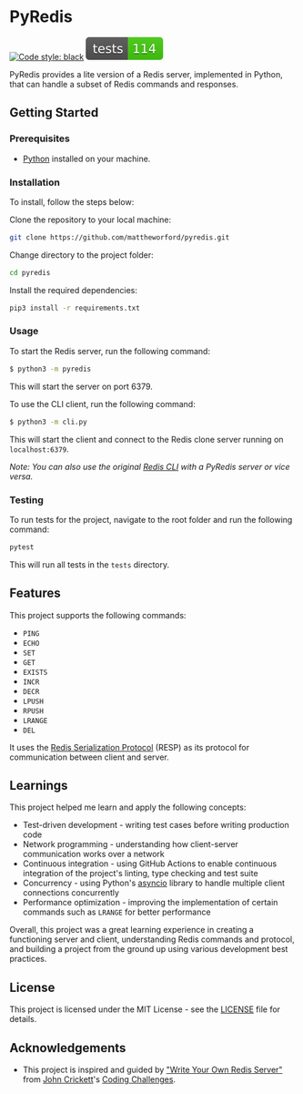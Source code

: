 # PyRedis

[![Code style: black](https://img.shields.io/badge/code%20style-black-000000.svg)](https://github.com/psf/black) [![Tests Status](./tests-badge.svg)](./reports/junit/report.html)

PyRedis provides a lite version of a Redis server, implemented in Python, that can handle a subset of Redis commands and responses.

## Getting Started

### Prerequisites

- [Python](https://www.python.org/downloads/) installed on your machine.

### Installation

To install, follow the steps below:

Clone the repository to your local machine:

```bash
git clone https://github.com/mattheworford/pyredis.git
```

Change directory to the project folder:

```bash
cd pyredis
```

Install the required dependencies:

```bash
pip3 install -r requirements.txt
```

### Usage

To start the Redis server, run the following command:

```bash
$ python3 -m pyredis
```

This will start the server on port 6379.

To use the CLI client, run the following command:

```bash
$ python3 -m cli.py
```

This will start the client and connect to the Redis clone server running on `localhost:6379`.

_Note: You can also use the original [Redis CLI](https://redis.io/docs/connect/cli/) with a PyRedis server or vice versa._

### Testing

To run tests for the project, navigate to the root folder and run the following command:

```bash
pytest
```
This will run all tests in the `tests` directory.

## Features

This project supports the following commands:

* `PING`
* `ECHO`
* `SET`
* `GET`
* `EXISTS`
* `INCR`
* `DECR`
* `LPUSH`
* `RPUSH`
* `LRANGE`
* `DEL`

It uses the [Redis Serialization Protocol](https://www.google.com/url?sa=t&rct=j&q=&esrc=s&source=web&cd=&cad=rja&uact=8&ved=2ahUKEwiEzsCP1OiDAxUwlGoFHWZoDQoQFnoECAcQAQ&url=https%3A%2F%2Fredis.io%2Fdocs%2Freference%2Fprotocol-spec%2F&usg=AOvVaw1WbAZfA9lYyJe7McNlJmJb&opi=89978449) (RESP) as its protocol for communication between client and server.

## Learnings

This project helped me learn and apply the following concepts:

* Test-driven development - writing test cases before writing production code
* Network programming - understanding how client-server communication works over a network
* Continuous integration - using GitHub Actions to enable continuous integration of the project's linting, type checking and test suite
* Concurrency - using Python's [asyncio](https://docs.python.org/3/library/asyncio.html) library to handle multiple client connections concurrently
* Performance optimization - improving the implementation of certain commands such as `LRANGE` for better performance

Overall, this project was a great learning experience in creating a functioning server and client, understanding Redis commands and protocol, and building a project from the ground up using various development best practices.

## License

This project is licensed under the MIT License - see the [LICENSE](LICENSE) file for details.

## Acknowledgements

- This project is inspired and guided by ["Write Your Own Redis Server"](https://codingchallenges.fyi/challenges/challenge-redis) from [John Crickett](https://uk.linkedin.com/in/johncrickett)'s
[Coding Challenges](https://codingchallenges.fyi/).
